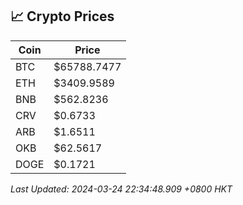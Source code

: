 ## 📈 Crypto Prices

| Coin | Price |
| ---- | ----- |
| BTC | $65788.7477 |
| ETH | $3409.9589 |
| BNB | $562.8236 |
| CRV | $0.6733 |
| ARB | $1.6511 |
| OKB | $62.5617 |
| DOGE | $0.1721 |

_Last Updated: 2024-03-24 22:34:48.909 +0800 HKT_
